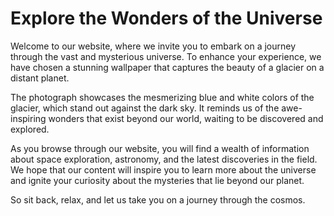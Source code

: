 <!--
Write me markdown content of website with wallpaper:

"A photograph of a glacier on a distant planet, with the blue and white colors contrasting against the dark sky."

The header of the page should not be copy of the text but rather a real content of the website which is using this wallpaper.
-->

<!--font:"Open Sans"-->

# Explore the Wonders of the Universe

Welcome to our website, where we invite you to embark on a journey through the vast and mysterious universe. To enhance your experience, we have chosen a stunning wallpaper that captures the beauty of a glacier on a distant planet.

The photograph showcases the mesmerizing blue and white colors of the glacier, which stand out against the dark sky. It reminds us of the awe-inspiring wonders that exist beyond our world, waiting to be discovered and explored.

As you browse through our website, you will find a wealth of information about space exploration, astronomy, and the latest discoveries in the field. We hope that our content will inspire you to learn more about the universe and ignite your curiosity about the mysteries that lie beyond our planet.

So sit back, relax, and let us take you on a journey through the cosmos.
